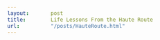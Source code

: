 ```yaml
---
layout:       post
title:        Life Lessons From the Haute Route
url:          "/posts/HauteRoute.html"
---
```

            

